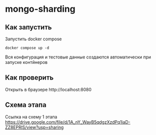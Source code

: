 # mongo-sharding

## Как запустить

Запустить docker compose

```shell
docker compose up -d
```

Вся конфигурация и тестовые данные создаются автоматически при запуске контйнеров

## Как проверить

Открыть в браузере http://localhost:8080

## Схема этапа

Ссылка на схему 1 этапа https://drive.google.com/file/d/1A_nY_WayB5qdgzXzdPq1iaD-ZZ8EPRlS/view?usp=sharing